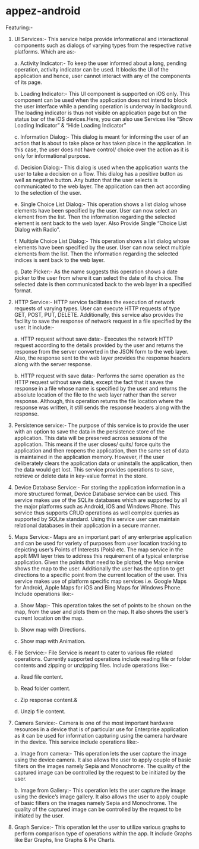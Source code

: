 # appez-android
Featuring:- 

1.	UI Services:- This service helps provide informational and interactional components such as dialogs of varying types from the respective native platforms. Which are as:-

	a.  Activity Indicator:- To keep the user informed about a long, pending operation, activity indicator can be used. It blocks the UI of the application and hence, user cannot interact with any of the components of its page.

	b.  Loading Indicator:- This UI component is supported on iOS only. This component can be used when the application does not intend to block the user interface while a pending operation is underway in background. The loading indicator is thus not visible on application page but on the status bar of the iOS devices.Here, you can also use Services like “Show Loading Indicator” & “Hide Loading Indicator”

	c.  Information Dialog:- This dialog is meant for informing the user of an action that is about to take place or has taken place in the application. In this case, the user does not have control/ choice over the action as it is only for informational purpose.

	d.  Decision Dialog:- This dialog is used when the application wants the user to take a decision on a flow. This dialog has a positive button as well as negative button. Any button that the user selects is communicated to the web layer. The application can then act according to the selection of the user.

	e.  Single Choice List Dialog:- This operation shows a list dialog whose elements have been specified by the user. User can now select an element from the list. Then the information regarding the selected element is sent back to the web layer. Also Provide Single “Choice List Dialog with Radio”.

	f.  Multiple Choice List Dialog:- This operation shows a list dialog whose elements have been specified by the user. User can now select multiple elements from the list. Then the information regarding the selected indices is sent back to the web layer.

	g.  Date Picker:- As the name suggests this operation shows a date picker to the user from where it can select the date of its choice. The selected date is then communicated back to the web layer in a specified format.


2.  HTTP Service:- HTTP service facilitates the execution of network requests of varying types. User can execute HTTP requests of type GET, POST, PUT, DELETE. Additionally, this service also provides the facility to save the response of network request in a file specified by the user. It include:-
	
	a.  HTTP request without save data:- Executes the network HTTP request according to the details provided by the user and returns the response from the server converted in the JSON form to the web layer. Also, the response sent to the web layer provides the response headers along with the server response.

	b.  HTTP request with save data:- Performs the same operation as the HTTP request without save data, except the fact that it saves the response in a file whose name is specified by the user and returns the absolute location of the file to the web layer rather than the server response. Although, this operation returns the file location where the response was written, it still sends the response headers along with the response.


3.  Persistence service:- The purpose of this service is to provide the user with an option to save the data in the persistence store of the application. This data will be preserved across sessions of the application. This means if the user closes/ quits/ force quits the application and then reopens the application, then the same set of data is maintained in the application memory. However, if the user deliberately clears the application data or uninstalls the application, then the data would get lost. This service provides operations to save, retrieve or delete data in key-value format in the store.
	

4.  Device Database Service:- For storing the application information in a more structured format, Device Database service can be used. This service makes use of the SQLite databases which are supported by all the major platforms such as Android, iOS and Windows Phone. This service thus supports CRUD operations as well complex queries as supported by SQLite standard. Using this service user can maintain relational databases in their application in a secure manner.


5.  Maps Service:- Maps are an important part of any enterprise application and can be used for variety of purposes from user location tracking to depicting user’s Points of Interests (PoIs) etc. The map service in the appIt MMI layer tries to address this requirement of a typical enterprise application. Given the points that need to be plotted, the Map service shows the map to the user. Additionally the user has the option to get directions to a specific point from the current location of the user. This service makes use of platform specific map services i.e. Google Maps for Android, Apple Maps for iOS and Bing Maps for Windows Phone. Include operations like:-

	a.  Show Map:- This operation takes the set of points to be shown on the map, from the user and plots them on the map. It also shows the user’s current location on the map.

	b.  Show map with Directions.

	c.  Show map with Animation.


6.  File Service:- File Service is meant to cater to various file related operations. Currently supported operations include reading file or folder contents and zipping or unzipping files. Include operations like:-

	a.  Read file content.

	b.  Read folder content.

	c.  Zip response content.&

	d.  Unzip file content.


7.  Camera Service:- Camera is one of the most important hardware resources in a device that is of particular use for Enterprise application as it can be used for information capturing using the camera hardware in the device. This service include operations like:-

	a.  Image from camera:- This operation lets the user capture the image using the device camera. It also allows the user to apply couple of basic filters on the images namely Sepia and Monochrome. The quality of the captured image can be controlled by the request to be initiated by the user.

	b.  Image from Gallery:- This operation lets the user capture the image using the device’s image gallery. It also allows the user to apply couple of basic filters on the images namely Sepia and Monochrome. The quality of the captured image can be controlled by the request to be initiated by the user.


8.  Graph Service:- This operation let the user to utilize various graphs to perform  comparison type of operations within the app. It include Graphs like Bar Graphs, line Graphs & Pie Charts.
